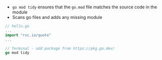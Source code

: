 * `go mod tidy` ensures that the `go.mod` file matches the source code in the module
* Scans go files and adds any missing module

```go
// hello.go
...
import "rsc.io/quote"
...

// Terminal - add package from https://pkg.go.dev/
go mod tidy
```
